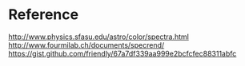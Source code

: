 # Reference

http://www.physics.sfasu.edu/astro/color/spectra.html
http://www.fourmilab.ch/documents/specrend/
https://gist.github.com/friendly/67a7df339aa999e2bcfcfec88311abfc

